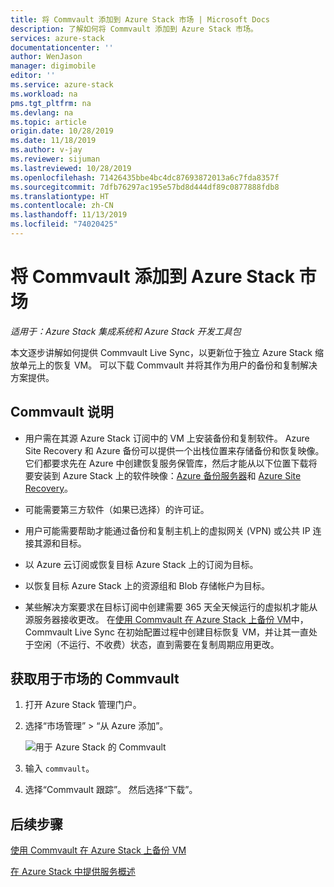 ```yaml
---
title: 将 Commvault 添加到 Azure Stack 市场 | Microsoft Docs
description: 了解如何将 Commvault 添加到 Azure Stack 市场。
services: azure-stack
documentationcenter: ''
author: WenJason
manager: digimobile
editor: ''
ms.service: azure-stack
ms.workload: na
pms.tgt_pltfrm: na
ms.devlang: na
ms.topic: article
origin.date: 10/28/2019
ms.date: 11/18/2019
ms.author: v-jay
ms.reviewer: sijuman
ms.lastreviewed: 10/28/2019
ms.openlocfilehash: 71426435bbe4bc4dc87693872013a6c7fda8357f
ms.sourcegitcommit: 7dfb76297ac195e57bd8d444df89c0877888fdb8
ms.translationtype: HT
ms.contentlocale: zh-CN
ms.lasthandoff: 11/13/2019
ms.locfileid: "74020425"
---
```

# <a name="add-commvault-to-the-azure-stack-marketplace"></a>将 Commvault 添加到 Azure Stack 市场

*适用于：Azure Stack 集成系统和 Azure Stack 开发工具包*

本文逐步讲解如何提供 Commvault Live Sync，以更新位于独立 Azure Stack 缩放单元上的恢复 VM。 可以下载 Commvault 并将其作为用户的备份和复制解决方案提供。 

## <a name="notes-for-commvault"></a>Commvault 说明

- 用户需在其源 Azure Stack 订阅中的 VM 上安装备份和复制软件。 Azure Site Recovery 和 Azure 备份可以提供一个出栈位置来存储备份和恢复映像。 它们都要求先在 Azure 中创建恢复服务保管库，然后才能从以下位置下载将要安装到 Azure Stack 上的软件映像：[Azure 备份服务器](https://go.microsoft.com/fwLink/?LinkId=626082&clcid=0x0409)和 [Azure Site Recovery](https://aka.ms/unifiedinstaller_eus)。  
    
- 可能需要第三方软件（如果已选择）的许可证。
- 用户可能需要帮助才能通过备份和复制主机上的虚拟网关 (VPN) 或公共 IP 连接其源和目标。
- 以 Azure 云订阅或恢复目标 Azure Stack 上的订阅为目标。
- 以恢复目标 Azure Stack 上的资源组和 Blob 存储帐户为目标。
- 某些解决方案要求在目标订阅中创建需要 365 天全天候运行的虚拟机才能从源服务器接收更改。 在[使用 Commvault 在 Azure Stack 上备份 VM](../user/azure-stack-network-howto-backup-commvault.md)中，Commvault Live Sync 在初始配置过程中创建目标恢复 VM，并让其一直处于空闲（不运行、不收费）状态，直到需要在复制周期应用更改。


## <a name="get-commvault-for-your-marketplace"></a>获取用于市场的 Commvault

1. 打开 Azure Stack 管理门户。
2. 选择“市场管理” > “从 Azure 添加”。  

    ![用于 Azure Stack 的 Commvault](./media/azure-stack-network-offer-backup-commvault/get-commvault-for-marketplace.png)

3. 输入 `commvault`。
4. 选择“Commvault 跟踪”。  然后选择“下载”。 


## <a name="next-steps"></a>后续步骤

[使用 Commvault 在 Azure Stack 上备份 VM](../user/azure-stack-network-howto-backup-commvault.md)

[在 Azure Stack 中提供服务概述](service-plan-offer-subscription-overview.md)
